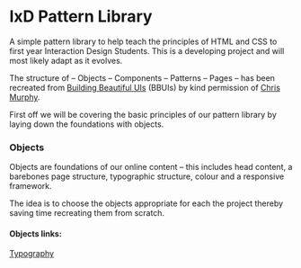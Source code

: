 IxD Pattern Library
===================

A simple pattern library to help teach the principles of HTML and CSS to first year Interaction Design Students. This is a developing project and will most likely adapt as it evolves.

The structure of – Objects – Components – Patterns – Pages – has been recreated from [Building Beautiful UIs](https://bbuis.org/index.html) (BBUIs) by kind permission of [Chris Murphy](https://mrmurphy.com). 

First off we will be covering the basic principles of our pattern library by laying down the foundations with objects. 

### Objects
Objects are foundations of our online content – this includes head content, a barebones page structure, typographic structure, colour and a responsive framework.

The idea is to choose the objects appropriate for each the project thereby saving time recreating them from scratch.

#### Objects links:   
[Typography](http://eleventhirty.github.io/pattern_library/objects/typography.html)